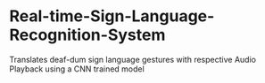 # Real-time-Sign-Language-Recognition-System
Translates deaf-dum sign language gestures with respective Audio Playback using a CNN trained model
